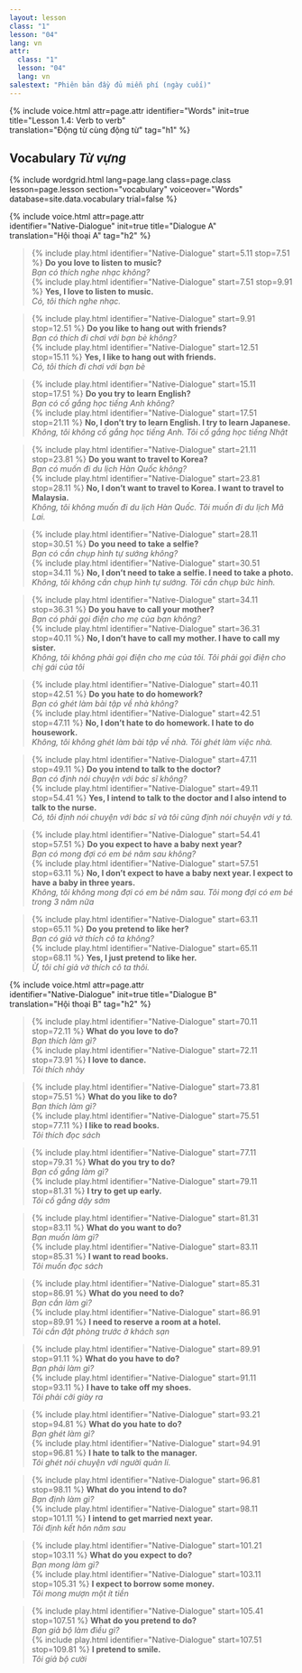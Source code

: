 ```yaml
---
layout: lesson
class: "1"
lesson: "04"
lang: vn
attr:
  class: "1"
  lesson: "04"
  lang: vn
salestext: "Phiên bản đầy đủ miễn phí (ngày cuối)"
---
```


{%  include voice.html attr=page.attr
	identifier="Words"  init=true
	title="Lesson 1.4: Verb to verb"        
	translation="Động từ cùng động từ"
    tag="h1" %}

## Vocabulary *Từ vựng*

{% include wordgrid.html lang=page.lang
		class=page.class 
		lesson=page.lesson 
		section="vocabulary"
		voiceover="Words"
		database=site.data.vocabulary 
		trial=false %}

{%  include voice.html attr=page.attr  
	identifier="Native-Dialogue"  init=true
	title="Dialogue A"        
	translation="Hội thoại A"
    tag="h2" %}

> {% include play.html identifier="Native-Dialogue" start=5.11 stop=7.51 %} **Do you love to listen to music?**   
> *Bạn có thích nghe nhạc không?*  
> {% include play.html identifier="Native-Dialogue" start=7.51 stop=9.91 %} **Yes, I love to listen to music.**    
> *Có, tôi thích nghe nhạc.*  

> {% include play.html identifier="Native-Dialogue" start=9.91 stop=12.51 %} **Do you like to hang out with friends?**    
> *Bạn có thích đi chơi với bạn bè không?*    
> {% include play.html identifier="Native-Dialogue" start=12.51 stop=15.11 %} **Yes, I like to hang out with friends.**    
> *Có, tôi thích đi chơi với bạn bè*   
   
> {% include play.html identifier="Native-Dialogue" start=15.11 stop=17.51 %} **Do you try to learn English?**   
> *Bạn có cố gắng học tiếng Anh không?*  
> {% include play.html identifier="Native-Dialogue" start=17.51 stop=21.11 %} **No, I don’t try to learn English. I try to learn Japanese.**    
> *Không, tôi không cố gắng học tiếng Anh. Tôi cố gắng học tiếng Nhật*   

> {% include play.html identifier="Native-Dialogue" start=21.11 stop=23.81 %} **Do you want to travel to Korea?**    
> *Bạn có muốn đi du lịch Hàn Quốc không?*  
> {% include play.html identifier="Native-Dialogue" start=23.81 stop=28.11 %} **No, I don’t want to travel to Korea. I want to travel to Malaysia.**    
> *Không, tôi không muốn đi du lịch Hàn Quốc. Tôi muốn đi du lịch Mã Lai.*    

> {% include play.html identifier="Native-Dialogue" start=28.11 stop=30.51 %} **Do you need to take a selfie?**     
> *Bạn có cần chụp hình tự sướng không?*  
> {% include play.html identifier="Native-Dialogue" start=30.51 stop=34.11 %} **No, I don’t need to take a selfie. I need to take a photo.**    
> *Không, tôi không cần chụp hình tự sướng. Tôi cần chụp bức hình.*    

> {% include play.html identifier="Native-Dialogue" start=34.11 stop=36.31 %} **Do you have to call your mother?**   
> *Bạn có phải gọi điện cho mẹ của bạn không?*  
> {% include play.html identifier="Native-Dialogue" start=36.31 stop=40.11 %} **No, I don’t have to call my mother. I have to call my sister.**    
> *Không, tôi không phải gọi điện cho mẹ của tôi. Tôi phải gọi điện cho chị gái của tôi*    

> {% include play.html identifier="Native-Dialogue" start=40.11 stop=42.51 %} **Do you hate to do homework?**    
> *Bạn có ghét làm bài tập về nhà không?*  
> {% include play.html identifier="Native-Dialogue" start=42.51 stop=47.11 %} **No, I don’t hate to do homework. I hate to do housework.**    
> *Không, tôi không ghét làm bài tập về nhà. Tôi ghét làm việc nhà.*    

> {% include play.html identifier="Native-Dialogue" start=47.11 stop=49.11 %} **Do you intend to talk to the doctor?**     
> *Bạn có định nói chuyện với bác sĩ không?*  
> {% include play.html identifier="Native-Dialogue" start=49.11 stop=54.41 %} **Yes, I intend to talk to the doctor and I also intend to talk to the nurse.**    
> *Có, tôi định nói chuyện với bác sĩ và tôi cũng định nói chuyện với y tá.*     

> {% include play.html identifier="Native-Dialogue" start=54.41 stop=57.51 %} **Do you expect to have a baby next year?**    
> *Bạn có mong đợi có em bé năm sau không?*  
> {% include play.html identifier="Native-Dialogue" start=57.51 stop=63.11 %} **No, I don’t expect to have a baby next year. I expect to have a baby in three years.**   
> *Không, tôi không mong đợi có em bé năm sau. Tôi mong đợi có em bé trong 3 năm nữa*     

> {% include play.html identifier="Native-Dialogue" start=63.11 stop=65.11 %} **Do you pretend to like her?**    
> *Bạn có giả vờ thích cô ta không?*  
> {% include play.html identifier="Native-Dialogue" start=65.11 stop=68.11 %} **Yes, I just pretend to like her.**    
> *Ừ, tôi chỉ giả vờ thích cô ta thôi.*  

{%  include voice.html attr=page.attr  
	identifier="Native-Dialogue"  init=true
	title="Dialogue B"        
	translation="Hội thoại B"
    tag="h2" %}

> {% include play.html identifier="Native-Dialogue" start=70.11 stop=72.11 %} **What do you love to do?**    
> *Bạn thích làm gì?*        
> {% include play.html identifier="Native-Dialogue" start=72.11 stop=73.91 %} **I love to dance.**    
> *Tôi thích nhảy*        

> {% include play.html identifier="Native-Dialogue" start=73.81 stop=75.51 %} **What do you like to do?**   
> *Bạn thích làm gì?*     
> {% include play.html identifier="Native-Dialogue" start=75.51 stop=77.11 %} **I like to read books.**    
> *Tôi thích đọc sách*    

> {% include play.html identifier="Native-Dialogue" start=77.11 stop=79.31 %} **What do you try to do?**     
> *Bạn cố gắng làm gì?*     
> {% include play.html identifier="Native-Dialogue" start=79.11 stop=81.31 %} **I try to get up early.**     
> *Tôi cố gắng dậy sớm*     

> {% include play.html identifier="Native-Dialogue" start=81.31 stop=83.11 %} **What do you want to do?**     
> *Bạn muốn làm gì?*     
> {% include play.html identifier="Native-Dialogue" start=83.11 stop=85.31 %} **I want to read books.**     
> *Tôi muốn đọc sách*     

> {% include play.html identifier="Native-Dialogue" start=85.31 stop=86.91 %} **What do you need to do?**     
> *Bạn cần làm gì?*     
> {% include play.html identifier="Native-Dialogue" start=86.91 stop=89.91 %} **I need to reserve a room at a hotel.**     
> *Tôi cần đặt phòng trước ở khách sạn*   

> {% include play.html identifier="Native-Dialogue" start=89.91 stop=91.11 %} **What do you have to do?**     
> *Bạn phải làm gì?*     
> {% include play.html identifier="Native-Dialogue" start=91.11 stop=93.11 %} **I have to take off my shoes.**     
> *Tôi phải cởi giày ra*     

> {% include play.html identifier="Native-Dialogue" start=93.21 stop=94.81 %} **What do you hate to do?**     
> *Bạn ghét làm gì?*     
> {% include play.html identifier="Native-Dialogue" start=94.91 stop=96.81 %} **I hate to talk to the manager.**     
> *Tôi ghét nói chuyện với người quản lí.*   

> {% include play.html identifier="Native-Dialogue" start=96.81 stop=98.11 %} **What do you intend to do?**     
> *Bạn định làm gì?*     
> {% include play.html identifier="Native-Dialogue" start=98.11 stop=101.11 %} **I intend to get married next year.**     
> *Tôi định kết hôn năm sau*   

> {% include play.html identifier="Native-Dialogue" start=101.21 stop=103.11 %} **What do you expect to do?**     
> *Bạn mong làm gì?*     
> {% include play.html identifier="Native-Dialogue" start=103.11 stop=105.31 %} **I expect to borrow some money.**     
> *Tôi mong mượn một ít tiền*  

> {% include play.html identifier="Native-Dialogue" start=105.41 stop=107.51 %} **What do you pretend to do?**     
> *Bạn giả bộ làm điều gì?*     
> {% include play.html identifier="Native-Dialogue" start=107.51 stop=109.81 %} **I pretend to smile.**     
> *Tôi giả bộ cười*     

 
 